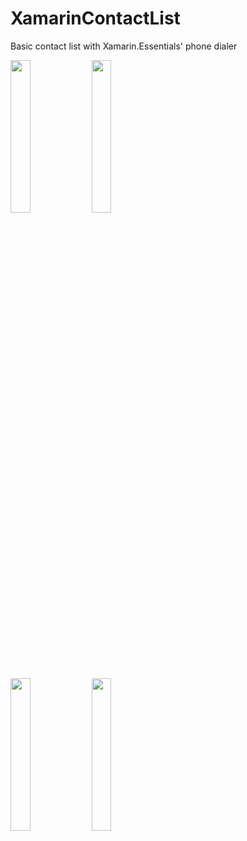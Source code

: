 # XamarinContactList
Basic contact list with Xamarin.Essentials' phone dialer

<img src="https://i.imgur.com/wkVPw77.jpg" width="25%" height="25%"> <img src="https://i.imgur.com/3pV0G0I.jpg" width="25%" height="25%">

<img src="https://i.imgur.com/FGdizeH.jpg" width="25%" height="25%"> <img src="https://i.imgur.com/ACY0DLv.jpg" width="25%" height="25%">
